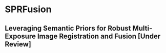 # SPRFusion
## Leveraging Semantic Priors for Robust Multi-Exposure Image Registration and Fusion [Under Review]
